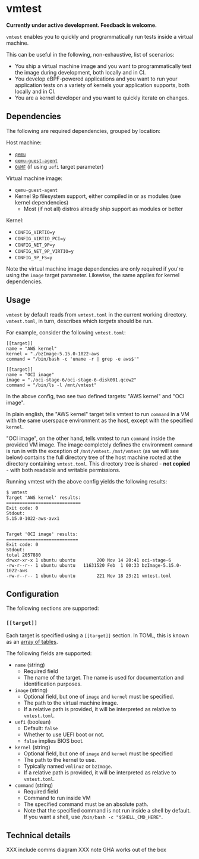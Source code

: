# vmtest

**Currently under active development. Feedback is welcome.**

`vmtest` enables you to quickly and programmatically run tests inside a virtual
machine.

This can be useful in the following, non-exhaustive, list of scenarios:

* You ship a virtual machine image and you want to programmatically test the
  image during development, both locally and in CI.
* You develop eBPF-powered applications and you want to run your application
  tests on a variety of kernels your application supports, both locally and in
  CI.
* You are a kernel developer and you want to quickly iterate on changes.

## Dependencies

The following are required dependencies, grouped by location:

Host machine:

* [`qemu`](https://pkgs.org/download/qemu)
* [`qemu-guest-agent`](https://pkgs.org/search/?q=qemu-guest-agent)
* [`OVMF`](https://pkgs.org/download/ovmf) (if using `uefi` target parameter)

Virtual machine image:

* `qemu-guest-agent`
* Kernel 9p filesystem support, either compiled in or as modules (see kernel
  dependencies)
    * Most (if not all) distros already ship support as modules or better

Kernel:

* `CONFIG_VIRTIO=y`
* `CONFIG_VIRTIO_PCI=y`
* `CONFIG_NET_9P=y`
* `CONFIG_NET_9P_VIRTIO=y`
* `CONFIG_9P_FS=y`

Note the virtual machine image dependencies are only required if you're using
the `image` target parameter. Likewise, the same applies for kernel
dependencies.

## Usage

`vmtest` by default reads from `vmtest.toml` in the current working directory.
`vmtest.toml`, in turn, describes which _targets_ should be run.

For example, consider the following `vmtest.toml`:

```
[[target]]
name = "AWS kernel"
kernel = "./bzImage-5.15.0-1022-aws
command = "/bin/bash -c 'uname -r | grep -e aws$'"

[[target]]
name = "OCI image"
image = "./oci-stage-6/oci-stage-6-disk001.qcow2"
command = "/bin/ls -l /mnt/vmtest"
```

In the above config, two see two defined targets: "AWS kernel" and "OCI image".

In plain english, the "AWS kernel" target tells vmtest to run `command` in a VM
with the same userspace environment as the host, except with the specified
`kernel`.

"OCI image", on the other hand, tells vmtest to run `command` inside the
provided VM image. The image completely defines the environment `command` is
run in with the exception of `/mnt/vmtest`. `/mnt/vmtest` (as we will see
below) contains the full directory tree of the host machine rooted at the
directory containing `vmtest.toml`. This directory tree is shared - **not
copied** - with both readable and writable permissions.

Running vmtest with the above config yields the following results:

```
$ vmtest
Target 'AWS kernel' results:
============================
Exit code: 0
Stdout:
5.15.0-1022-aws-avx1


Target 'OCI image' results:
===========================
Exit code: 0
Stdout:
total 2057880
drwxr-xr-x 1 ubuntu ubuntu        200 Nov 14 20:41 oci-stage-6
-rw-r--r-- 1 ubuntu ubuntu   11631520 Feb  1 00:33 bzImage-5.15.0-1022-aws
-rw-r--r-- 1 ubuntu ubuntu        221 Nov 18 23:21 vmtest.toml
```

## Configuration

The following sections are supported:

### `[[target]]`

Each target is specified using a `[[target]]` section. In TOML, this is known
as an [array of tables](https://toml.io/en/v1.0.0-rc.3#array-of-tables).

The following fields are supported:

* `name` (string)
    * Required field
    * The name of the target. The name is used for documentation and
      identification purposes.
* `image` (string)
    * Optional field, but one of `image` and `kernel` must be specified.
    * The path to the virtual machine image.
    * If a relative path is provided, it will be interpreted as relative to
      `vmtest.toml`.
* `uefi` (boolean)
    * Default: `false`
    * Whether to use UEFI boot or not.
    * `false` implies BIOS boot.
* `kernel` (string)
    * Optional field, but one of `image` and `kernel` must be specified
    * The path to the kernel to use.
    * Typically named `vmlinuz` or `bzImage`.
    * If a relative path is provided, it will be interpreted as relative to
      `vmtest.toml`.
* `command` (string)
    * Required field
    * Command to run inside VM
    * The specified command must be an absolute path.
    * Note that the specified command is not run inside a shell by default.
      If you want a shell, use `/bin/bash -c "$SHELL_CMD_HERE"`.


## Technical details

XXX include comms diagram
XXX note GHA works out of the box
